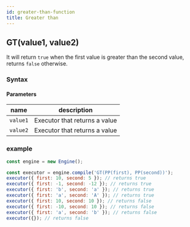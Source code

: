 ```yaml
---
id: greater-than-function
title: Greater than
---
```


## GT(value1, value2)

It will return `true` when the first value is greater than the second value, returns `false` otherwise.

### Syntax

<ny-railroad-diagram diagram="Diagram('GT','(',
    NonTerminal('term', optionsBuilder('href', 'term#term')),
    ',',
    NonTerminal('term', optionsBuilder('href', 'term#term')),
    ,')')"></ny-railroad-diagram>

#### Parameters

| name     | description                   |
| -------- | ----------------------------- |
| `value1` | Executor that returns a value |
| `value2` | Executor that returns a value |

### example

```javascript
const engine = new Engine();

const executor = engine.compile('GT(PP(first), PP(second))');
executor({ first: 10, second: 5 }); // returns true
executor({ first: -1, second: -12 }); // returns true
executor({ first: 'b', second: 'a' }); // returns true
executor({ first: 'a', second: 'A' }); // returns true
executor({ first: 10, second: 10 }); // returns false
executor({ first: -10, second: 10 }); // returns false
executor({ first: 'a', second: 'b' }); // returns false
executor({}); // returns false
```
